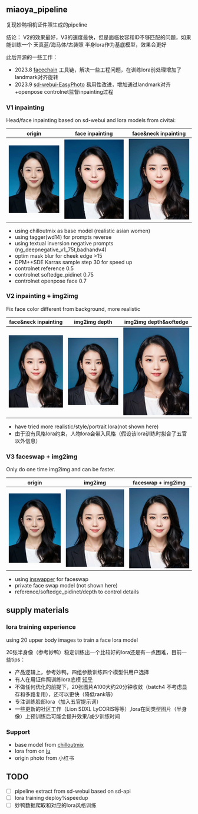 ## miaoya_pipeline

复现妙鸭相机证件照生成的pipeline

结论： V2的效果最好，V3的速度最快，但是面临妆容和ID不够匹配的问题，如果能训练一个 天真蓝/海马体/古装照 半身lora作为基底模型，效果会更好

此后开源的一些工作：

- 2023.8 [facechain](https://github.com/modelscope/facechain)  工具链，解决一些工程问题，在训练lora前处理增加了landmark对齐旋转
- 2023.9 [sd-webui-EasyPhoto](https://github.com/aigc-apps/sd-webui-EasyPhoto) 易用性改进，增加通过landmark对齐+openpose controlnet监督inpainting过程

### V1 inpainting

Head/face inpainting based on sd-webui and lora models from civitai:

|          origin           |         face inpainting         | face&neck inpainting                     |
|:-------------------------:|:-------------------------------:|------------------------------------------|
| ![](./sources/origin.png) | ![](./sources/inpaint_face.png) | ![](./sources/inpaint_face_and_neck.png) | 

- using chilloutmix as base model (realistic asian women)
- using tagger(wd14) for prompts reverse
- using textual inversion negative prompts (ng_deepnegative_v1_75t,badhandv4)
- optim mask blur for cheek edge  >15
- DPM++SDE Karras sample step 30 for speed up
- controlnet reference 0.5
- controlnet softedge_pidinet 0.75
- controlnet openpose face 0.7

### V2 inpainting + img2img

Fix face color different from background, more realistic

| face&neck inpainting |          img2img depth           | img2img depth&softedge                   |
|:----:|:--------------------------------:|------------------------------------------|
| ![](./sources/inpaint_face_and_neck.png)   | ![](./sources/img2img_depth.png) | ![](./sources/img2img_depth_softedge.png)| 

- have tried more realistic/style/portrait lora(not shown here)
- 由于没有风格lora约束，人物lora会带入风格（假设该lora训练时拟合了五官以外信息）

### V3 faceswap + img2img

Only do one time img2img and can be faster.

| origin |          img2img           | faceswap + img2img                   |
|:----:|:--------------------------:|--------------------------------------|
| ![](./sources/origin.png)  | ![](./sources/img2img.png) | ![](./sources/face_swap&img2img.png) | 


- using [inswapper](https://github.com/deepinsight/insightface/blob/master/python-package/insightface/model_zoo/inswapper.py) for faceswap
- private face swap model (not shown here)
- reference/softedge_pidinet/depth to control details

## supply materials

### lora training experience

using 20 upper body images to train a face lora model

20张半身像（参考妙鸭）稳定训练出一个比较好的lora还是有一点困难，目前一些tips：

- 产品逻辑上，参考妙鸭，四组参数训练四个模型供用户选择
- 有人在用证件照训练lora底模 [知乎](https://www.zhihu.com/question/613419782/answer/3133599555)
- 不做任何优化的前提下，20张图片A100大约20分钟收敛（batch4 不考虑显存和多路复用），还可以更快（降低rank等）
- 专注训练脸部lora（加入五官提示词）
- 一些更新的社区工作（Lion SDXL LyCORIS等等）,lora在同类型图片（半身像）上预训练后可能会提升效果/减少训练时间



### Support

- base model from [chilloutmix](https://civitai.com/models/6424)
- lora from on [iu](https://civitai.com/models/11722/iu)
- origin photo from 小红书

## TODO

- [ ] pipeline extract from sd-webui based on sd-api
- [ ] lora training deploy%speedup
- [ ] 妙鸭数据爬取和对应的lora风格训练